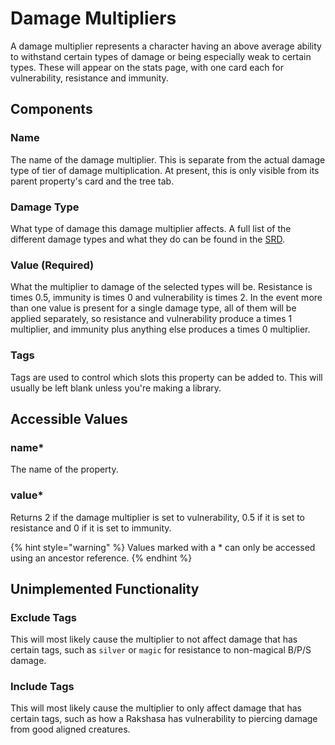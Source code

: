 # Damage Multipliers

A damage multiplier represents a character having an above average ability to withstand certain types of damage or being especially weak to certain types. These will appear on the stats page, with one card each for vulnerability, resistance and immunity.

## Components

### Name

The name of the damage multiplier. This is separate from the actual damage type of tier of damage multiplication. At present, this is only visible from its parent property's card and the tree tab.

### Damage Type

What type of damage this damage multiplier affects. A full list of the different damage types and what they do can be found in the [SRD](https://www.5esrd.com/gamemastering/combat/#Damage_Types).

### Value \(Required\)

What the multiplier to damage of the selected types will be. Resistance is times 0.5, immunity is times 0 and vulnerability is times 2. In the event more than one value is present for a single damage type, all of them will be applied separately, so resistance and vulnerability produce a times 1 multiplier, and immunity plus anything else produces a times 0 multiplier.

### Tags

Tags are used to control which slots this property can be added to. This will usually be left blank unless you're making a library.

## Accessible Values

### name\*

The name of the property.

### value\*

Returns 2 if the damage multiplier is set to vulnerability, 0.5 if it is set to resistance and 0 if it is set to immunity.

{% hint style="warning" %}
Values marked with a \* can only be accessed using an ancestor reference.
{% endhint %}

## Unimplemented Functionality

### Exclude Tags

This will most likely cause the multiplier to not affect damage that has certain tags, such as `silver` or `magic` for resistance to non-magical B/P/S damage.

### Include Tags

This will most likely cause the multiplier to only affect damage that has certain tags, such as how a Rakshasa has vulnerability to piercing damage from good aligned creatures.

